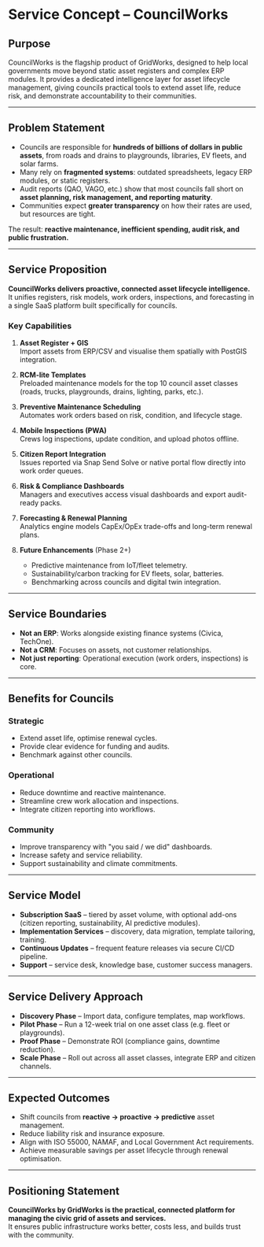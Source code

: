# Service Concept – CouncilWorks

## Purpose
CouncilWorks is the flagship product of GridWorks, designed to help local governments move beyond static asset registers and complex ERP modules. It provides a dedicated intelligence layer for asset lifecycle management, giving councils practical tools to extend asset life, reduce risk, and demonstrate accountability to their communities.

---

## Problem Statement
- Councils are responsible for **hundreds of billions of dollars in public assets**, from roads and drains to playgrounds, libraries, EV fleets, and solar farms.  
- Many rely on **fragmented systems**: outdated spreadsheets, legacy ERP modules, or static registers.  
- Audit reports (QAO, VAGO, etc.) show that most councils fall short on **asset planning, risk management, and reporting maturity**.  
- Communities expect **greater transparency** on how their rates are used, but resources are tight.  

The result: **reactive maintenance, inefficient spending, audit risk, and public frustration.**

---

## Service Proposition
**CouncilWorks delivers proactive, connected asset lifecycle intelligence.**  
It unifies registers, risk models, work orders, inspections, and forecasting in a single SaaS platform built specifically for councils.

### Key Capabilities
1. **Asset Register + GIS**  
   Import assets from ERP/CSV and visualise them spatially with PostGIS integration.  

2. **RCM-lite Templates**  
   Preloaded maintenance models for the top 10 council asset classes (roads, trucks, playgrounds, drains, lighting, parks, etc.).  

3. **Preventive Maintenance Scheduling**  
   Automates work orders based on risk, condition, and lifecycle stage.  

4. **Mobile Inspections (PWA)**  
   Crews log inspections, update condition, and upload photos offline.  

5. **Citizen Report Integration**  
   Issues reported via Snap Send Solve or native portal flow directly into work order queues.  

6. **Risk & Compliance Dashboards**  
   Managers and executives access visual dashboards and export audit-ready packs.  

7. **Forecasting & Renewal Planning**  
   Analytics engine models CapEx/OpEx trade-offs and long-term renewal plans.  

8. **Future Enhancements** (Phase 2+)  
   - Predictive maintenance from IoT/fleet telemetry.  
   - Sustainability/carbon tracking for EV fleets, solar, batteries.  
   - Benchmarking across councils and digital twin integration.  

---

## Service Boundaries
- **Not an ERP**: Works alongside existing finance systems (Civica, TechOne).  
- **Not a CRM**: Focuses on assets, not customer relationships.  
- **Not just reporting**: Operational execution (work orders, inspections) is core.  

---

## Benefits for Councils
### Strategic
- Extend asset life, optimise renewal cycles.  
- Provide clear evidence for funding and audits.  
- Benchmark against other councils.  

### Operational
- Reduce downtime and reactive maintenance.  
- Streamline crew work allocation and inspections.  
- Integrate citizen reporting into workflows.  

### Community
- Improve transparency with "you said / we did" dashboards.  
- Increase safety and service reliability.  
- Support sustainability and climate commitments.  

---

## Service Model
- **Subscription SaaS** – tiered by asset volume, with optional add-ons (citizen reporting, sustainability, AI predictive modules).  
- **Implementation Services** – discovery, data migration, template tailoring, training.  
- **Continuous Updates** – frequent feature releases via secure CI/CD pipeline.  
- **Support** – service desk, knowledge base, customer success managers.  

---

## Service Delivery Approach
- **Discovery Phase** – Import data, configure templates, map workflows.  
- **Pilot Phase** – Run a 12-week trial on one asset class (e.g. fleet or playgrounds).  
- **Proof Phase** – Demonstrate ROI (compliance gains, downtime reduction).  
- **Scale Phase** – Roll out across all asset classes, integrate ERP and citizen channels.  

---

## Expected Outcomes
- Shift councils from **reactive → proactive → predictive** asset management.  
- Reduce liability risk and insurance exposure.  
- Align with ISO 55000, NAMAF, and Local Government Act requirements.  
- Achieve measurable savings per asset lifecycle through renewal optimisation.  

---

## Positioning Statement
**CouncilWorks by GridWorks is the practical, connected platform for managing the civic grid of assets and services.**  
It ensures public infrastructure works better, costs less, and builds trust with the community.

